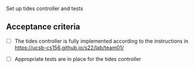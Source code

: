 Set up tides controller and tests

## Acceptance criteria

- [ ] The tides  controller is fully implemented according to the instructions in <https://ucsb-cs156.github.io/s22/lab/team01/>
- [ ] Appropriate tests are in place for the tides  controller

